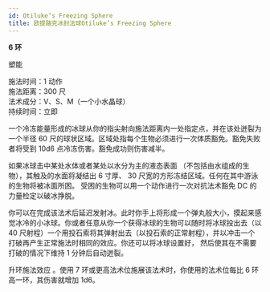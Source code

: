 ```yaml
---
id: Otiluke’s Freezing Sphere
title: 欧提路克冰封法球Otiluke’s Freezing Sphere
---
```


**6 环**

塑能

施法时间：1 动作  
施法距离：300 尺  
法术成分：V、S、M（一个小水晶球）  
持续时间：立即

一个冷冻能量形成的冰球从你的指尖射向施法距离内一处指定点，并在该处迸裂为一个半径 60 尺的球状区域。区域处指每个生物必须进行一次体质豁免。豁免失败者将受到 10d6
点冷冻伤害。豁免成功则伤害减半。

如果冰球击中某处水体或者某处以水分为主的液态表面
（不包括由水组成的生物），其触及的水面将凝结出 6 寸厚、
30 尺宽的方形冻结区域。任何在其中游泳的生物将被冰面所困。
受困的生物可以用一个动作进行一次对抗法术豁免 DC 的力量检定以破冰挣脱。

你可以在完成该法术后延迟发射冰。此时你手上将形成一个弹丸般大小，摸起来感觉冰冷的小冰球。你或者任意从你一个获得冰球的生物可以随时将冰球投出去（以 40 尺射程）一个用投石索将其弹射出去（以投石索的正常射程），并以冲击一个打破再产生正常施法时相同的效应。你还可以将冰球设置好，
然后使其在不需要打破的情况下维持 1 分钟后自动迸裂。

升环施法效应
。使用 7 环或更高法术位施展该法术时，你使用的法术位每比 6 环高一环，其伤害就增加 1d6。
